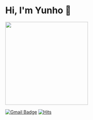 # Hi, I'm Yunho 👋

<!--
[![Yunho's github stats](https://github-readme-stats.vercel.app/api?username=choiyunh&show_icons=true&hide=stars)](https://github.com/anuraghazra/github-readme-stats) 
-->


<img src="http://commitcombo.com/theme?user=choiyunh&theme=CottonCandy&v=2" width="260" height="auto"/>


 
 [![Gmail Badge](https://img.shields.io/badge/Gmail-d14836?style=flat-square&logo=Gmail&logoColor=white&link=mailto:svs101@dgu.ac.kr)](mailto:svs101@dgu.ac.kr)
 [![Hits](https://hits.seeyoufarm.com/api/count/incr/badge.svg?url=https%3A%2F%2Fgithub.com%2Fzzsza)](https://hits.seeyoufarm.com) 

 
<!--
**choiyunh/choiyunh** is a ✨ _special_ ✨ repository because its `README.md` (this file) appears on your GitHub profile.

Here are some ideas to get you started:

- 🔭 I’m currently working on ...
- 🌱 I’m currently learning ...
- 👯 I’m looking to collaborate on ...
- 🤔 I’m looking for help with ...
- 💬 Ask me about ...
- 📫 How to reach me: ...
- 😄 Pronouns: ...
- ⚡ Fun fact: ...
-->



